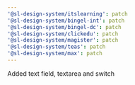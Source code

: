 ```yaml
---
'@sl-design-system/itslearning': patch
'@sl-design-system/bingel-int': patch
'@sl-design-system/bingel-dc': patch
'@sl-design-system/clickedu': patch
'@sl-design-system/magister': patch
'@sl-design-system/teas': patch
'@sl-design-system/max': patch
---
```


Added text field, textarea and switch
